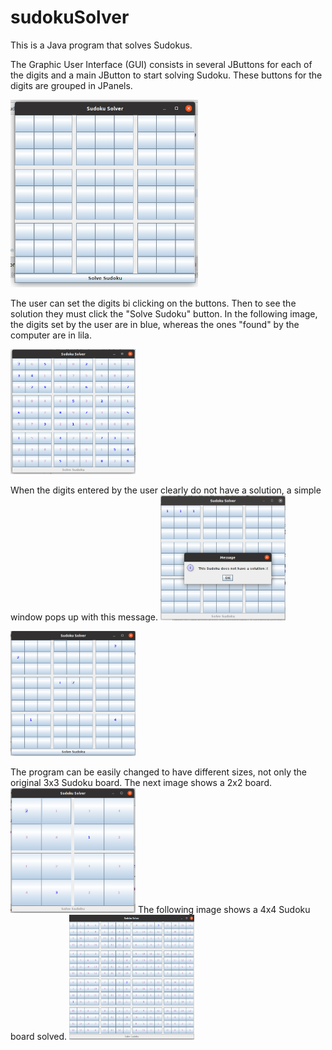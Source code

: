 # sudokuSolver

This is a Java program that solves Sudokus.

The Graphic User Interface (GUI) consists in several JButtons for each of the digits and a main JButton to start solving Sudoku. These buttons for the digits are grouped in JPanels.

<img src="/images/3x3board.png" style="width:300px;height:300px">

<p> The user can set the digits bi clicking on the buttons. Then to see the solution they must click the "Solve Sudoku" button.
In the following image, the digits set by the user are in blue, whereas the ones "found" by the computer are in lila.
<p>
<img src="/images/3x3_board_solved.png" style="width:200px;height:200px">
  
When the digits entered by the user clearly do not have a solution, a simple window pops up with this message.
<img src="/images/sudokuW-oSolution.png" style="width:200px;height:200px">


<img src="/images/3x3_board_userValues.png" style="width:200px;height:200px">
  
The program can be easily changed to have different sizes, not only the original 3x3 Sudoku board.
The next image shows a 2x2 board.
<img src="/images/2x2_sudoku.png" style="width:200px;height:200px">
The following image shows a 4x4 Sudoku board solved.
<img src="/images/4x4_sudoku.png" style="width:200px;height:200px">


